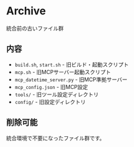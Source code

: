 # Archive

統合前の古いファイル群

## 内容
- `build.sh`, `start.sh` - 旧ビルド・起動スクリプト
- `mcp.sh` - 旧MCPサーバー起動スクリプト
- `mcp_datetime_server.py` - 旧MCP準拠サーバー
- `mcp_config.json` - 旧MCP設定
- `tools/` - 旧ツール設定ディレクトリ
- `config/` - 旧設定ディレクトリ

## 削除可能
統合環境で不要になったファイル群です。
